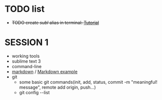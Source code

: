 
# TODO list
 
* ~~TODO create *subl* alias in terminal: <a href="https://www.tunnelsup.com/how-to-open-sublime-text-from-the-command-line-using-mac-osx/" target="_blank">Tutorial</a>~~

# SESSION 1
* working tools
* sublime text 3
* command-line
* [markdown] / [Markdown example]
* git
    * some basic git commands(init, add, status, commit -m "meaningful! message", remote add origin, push...)
    * git config --list

<!--references -->
[markdown]: https://blog.ghost.org/markdown/
[Markdown example]: https://github.com/tonimg/Course
